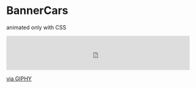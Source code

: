 # BannerCars

animated only with CSS

<iframe src="https://giphy.com/embed/xT0xeOUyGbFwaGQM48" width="480" height="90" frameBorder="0" class="giphy-embed" allowFullScreen></iframe><p><a href="https://giphy.com/gifs/xT0xeOUyGbFwaGQM48">via GIPHY</a></p>
